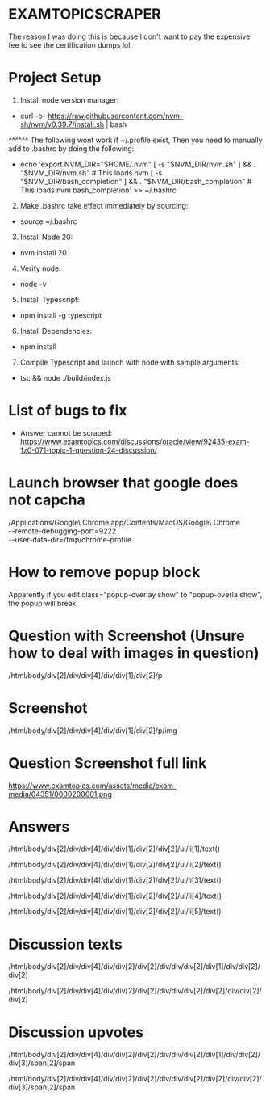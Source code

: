 # EXAMTOPICSCRAPER
The reason I was doing this is because I don't want to pay the expensive fee to see the certification dumps lol. 

# Project Setup
1) Install node version manager:
- curl -o- https://raw.githubusercontent.com/nvm-sh/nvm/v0.39.7/install.sh | bash

^^^^^^
The following wont work if ~/.profile exist, Then you need to manually add to .bashrc by doing the following:
- echo 'export NVM_DIR="$HOME/.nvm"
[ -s "$NVM_DIR/nvm.sh" ] && \. "$NVM_DIR/nvm.sh"  # This loads nvm
[ -s "$NVM_DIR/bash_completion" ] && \. "$NVM_DIR/bash_completion"  # This loads nvm bash_completion' >> ~/.bashrc

2) Make .bashrc take effect immediately by sourcing:
- source ~/.bashrc

3) Install Node 20:
- nvm install 20

4) Verify node:
- node -v

5) Install Typescript:
- npm install -g typescript

6) Install Dependencies:
- npm install

7) Compile Typescript and launch with node with sample arguments:
- tsc && node ./build/index.js

# List of bugs to fix
- Answer cannot be scraped:
https://www.examtopics.com/discussions/oracle/view/92435-exam-1z0-071-topic-1-question-24-discussion/

# Launch browser that google does not capcha
/Applications/Google\ Chrome.app/Contents/MacOS/Google\ Chrome \
  --remote-debugging-port=9222 \
  --user-data-dir=/tmp/chrome-profile

# How to remove popup block
Apparently if you edit class="popup-overlay show" to "popup-overla show",
the popup will break


# Question with Screenshot (Unsure how to deal with images in question)
/html/body/div[2]/div/div[4]/div/div[1]/div[2]/p

# Screenshot
/html/body/div[2]/div/div[4]/div/div[1]/div[2]/p/img

# Question Screenshot full link
https://www.examtopics.com/assets/media/exam-media/04351/0000200001.png

# Answers
/html/body/div[2]/div/div[4]/div/div[1]/div[2]/div[2]/ul/li[1]/text()

/html/body/div[2]/div/div[4]/div/div[1]/div[2]/div[2]/ul/li[2]/text()

/html/body/div[2]/div/div[4]/div/div[1]/div[2]/div[2]/ul/li[3]/text()

/html/body/div[2]/div/div[4]/div/div[1]/div[2]/div[2]/ul/li[4]/text()

/html/body/div[2]/div/div[4]/div/div[1]/div[2]/div[2]/ul/li[5]/text()


# Discussion texts
/html/body/div[2]/div/div[4]/div/div[2]/div[2]/div/div/div[2]/div[1]/div/div[2]/div[2]

/html/body/div[2]/div/div[4]/div/div[2]/div[2]/div/div/div[2]/div[2]/div/div[2]/div[2]

# Discussion upvotes
/html/body/div[2]/div/div[4]/div/div[2]/div[2]/div/div/div[2]/div[1]/div/div[2]/div[3]/span[2]/span

/html/body/div[2]/div/div[4]/div/div[2]/div[2]/div/div/div[2]/div[2]/div/div[2]/div[3]/span[2]/span
